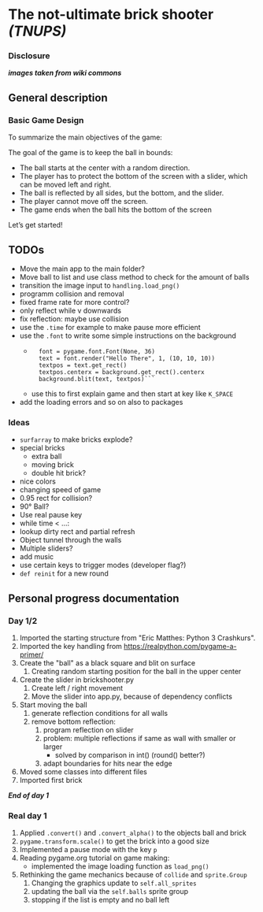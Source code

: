 # The not-ultimate brick shooter ***(TNUPS)***

### Disclosure
***images taken from wiki commons***

## General description

### Basic Game Design

To summarize the main objectives of the game:

The goal of the game is to keep the ball in bounds:
+ The ball starts at the center with a random direction.
+ The player has to protect the bottom of the screen with a slider,
which can be moved left and right.
+ The ball is reflected by all sides, but the bottom, and the slider.
+ The player cannot move off the screen.
+ The game ends when the ball hits the bottom of the screen 

Let’s get started!

## TODOs

+ Move the main app to the main folder?
+ Move ball to list and use class method to check for the amount of balls  
+ transition the image input to `handling.load_png()`
+ programm collision and removal
+ fixed frame rate for more control?
+ only reflect while v downwards
+ fix reflection: maybe use collision
+ use the `.time` for example to make pause more efficient
+ use the `.font` to write some simple instructions on the background
    * ```# Display some text
        font = pygame.font.Font(None, 36)
        text = font.render("Hello There", 1, (10, 10, 10))
        textpos = text.get_rect()
        textpos.centerx = background.get_rect().centerx
        background.blit(text, textpos)```
    * use this to first explain game and then start at key like `K_SPACE`
+ add the loading errors and so on also to packages


### Ideas

+ `surfarray` to make bricks explode?
+ special bricks
    + extra ball
    + moving brick
    + double hit brick?
+ nice colors
+ changing speed of game
+ 0.95 rect for collision?
+ 90° Ball?
+ Use real pause key
+ while time < ...:
+ lookup dirty rect and partial refresh
+ Object tunnel through the walls
+ Multiple sliders?
+ add music
+ use certain keys to trigger modes (developer flag?)
+ `def reinit` for a new round



## Personal progress documentation

### Day 1/2

1. Imported the starting structure from "Eric Matthes: Python 3 Crashkurs".
1. Imported the key handling from https://realpython.com/pygame-a-primer/
1. Create the "ball" as a black square and blit on surface
   1. Creating random starting position for the ball in the upper center
1. Create the slider in brickshooter.py 
    1. Create left / right movement
    1. Move the slider into app.py, because of dependency conflicts
1. Start moving the ball
    1. generate reflection conditions for all walls
    1. remove bottom reflection:
        1. program reflection on slider
        1. problem: multiple reflections if same as wall with smaller or larger
           + solved by comparison in int() (round() better?)
        1. adapt boundaries for hits near the edge
1. Moved some classes into different files
1. Imported first brick

***End of day 1***

### Real day 1

1. Applied `.convert()` and `.convert_alpha()` to the objects ball and brick
1. `pygame.transform.scale()` to get the brick into a good size   
1. Implemented a pause mode with the key `p`
1. Reading pygame.org tutorial on game making:
    + implemented the image loading function as `load_png()`
1. Rethinking the game mechanics because of `collide` and `sprite.Group`
   1. Changing the graphics update to `self.all_sprites` 
   1. updating the ball via the `self.balls` sprite group
   1. stopping if the list is empty and no ball left





